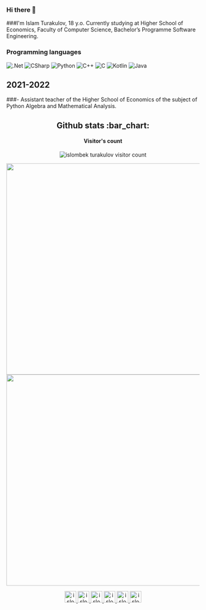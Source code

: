 ### Hi there 👋
###I'm Islam Turakulov, 18 y.o. Currently studying at Higher School of Economics, Faculty of Computer Science, Bachelor’s Programme Software Engineering.


### Programming languages
![.Net](https://img.shields.io/badge/-Framework-090909?style=for-the-badge&logo=.net&logoColor=E5D3FF&theme=radical)
![CSharp](https://img.shields.io/badge/-CSharp-090909?style=for-the-badge&logo=csharp&logoColor=E5D3FF&theme=radical)
![Python](https://img.shields.io/badge/-Python-090909?style=for-the-badge&logo=python&logoColor=47C5FB&theme=radical)
![C++](https://img.shields.io/badge/-C++-090909?style=for-the-badge&logo=cplusplus&logoColor=47C5FB&theme=radical)
![C](https://img.shields.io/badge/-C-090909?style=for-the-badge&logo=c&logoColor=47C5FB&theme=radical)
![Kotlin](https://img.shields.io/badge/-Kotlin-090909?style=for-the-badge&logo=kotlin&logoColor=47C5FB&theme=radical)
![Java](https://img.shields.io/badge/-Java-090909?style=for-the-badge&logo=java&logoColor=47C5FB&theme=radical)

## 2021-2022
###- Assistant teacher of the Higher School of Economics of the subject of Python Algebra and Mathematical Analysis.

<h2 align="center">Github stats :bar_chart:</h2>
<h4 align="center">Visitor's count</h4>

<p align="center"><img src="https://profile-counter.glitch.me/{IslombekTurakulov}/count.svg" alt="islombek turakulov visitor count" /></p>


<p align="center">
  <img width="550px" src="https://github-readme-stats.vercel.app/api/top-langs/?username=islombekturakulov&langs_count=10&hide=html&layout=compact&hide_border=true&hide_title=true&theme=radical" />
  <img width="550px" src="https://github-readme-stats.vercel.app/api?username=islombekturakulov&layout=compact&hide_border=true&show_icons=true&theme=radical"/>
</p>
<p align="center">
  <a href="https://t.me/MrTurakulov">
    <img src="https://www.vectorlogo.zone/logos/telegram/telegram-icon.svg" alt="islombek turakulov telegram profile" height="30" width="30">
  </a>
  <a href="https://vk.com/islomturakulov">
    <img src="https://www.vectorlogo.zone/logos/vk/vk-icon.svg" 
    alt="islombek turakulov vk profile" height="30" width="30">
  </a>
  <a href="https://gitlab.com/IslombekTurakulov">
    <img src="https://www.vectorlogo.zone/logos/gitlab/gitlab-icon.svg" alt="islombek turakulov GitLab Profile" height="30" width="30">
  </a>
  
  <a href="https://www.instagram.com/islam.turakulov/">
    <img src="https://www.vectorlogo.zone/logos/instagram/instagram-icon.svg" alt="islombek turakulov Instagram Profile" height="30" width="30">
  </a>
  <a href="https://t.me/MrTurakulov">
     <img src="https://www.vectorlogo.zone/logos/telegram/telegram-tile.svg" alt="islombek turakulov Telegram Profile" height="30" width="30">
  </a>
    <a href="https://vk.com/islomturakulov">
     <img src="https://www.vectorlogo.zone/logos/vk/vk-tile.svg" alt="islombek turakulov VKontakte Profile" height="30" width="30">
  </a>
</p>


